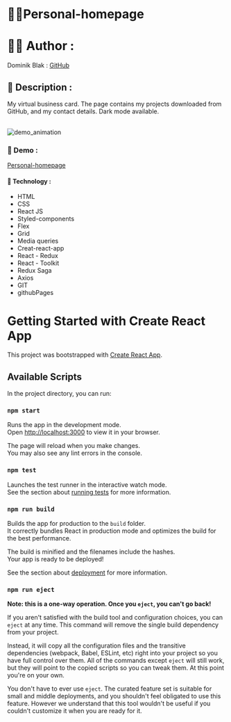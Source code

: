 # 🧑‍💻Personal-homepage

# 👨‍💻 Author :
Dominik Blak : <a href="https://github.com/dominikblak">GitHub</a>

## 📖 Description :
My virtual business card. The page contains my projects downloaded from GitHub, and my contact details. Dark mode available.<br/><br/>

<img src="./public/DemoAnimation.gif" alt="demo_animation">

### 🚀 Demo :
[Personal-homepage](https://dominikblak.github.io/Gallows/Wisielec.html)

#### 🧰 Technology :
- HTML
- CSS
- React JS
- Styled-components
- Flex
- Grid
- Media queries
- Creat-react-app
- React - Redux
- React - Toolkit
- Redux Saga
- Axios
- GIT
- githubPages


# Getting Started with Create React App

This project was bootstrapped with [Create React App](https://github.com/facebook/create-react-app).

## Available Scripts

In the project directory, you can run:

### `npm start`

Runs the app in the development mode.\
Open [http://localhost:3000](http://localhost:3000) to view it in your browser.

The page will reload when you make changes.\
You may also see any lint errors in the console.

### `npm test`

Launches the test runner in the interactive watch mode.\
See the section about [running tests](https://facebook.github.io/create-react-app/docs/running-tests) for more information.

### `npm run build`

Builds the app for production to the `build` folder.\
It correctly bundles React in production mode and optimizes the build for the best performance.

The build is minified and the filenames include the hashes.\
Your app is ready to be deployed!

See the section about [deployment](https://facebook.github.io/create-react-app/docs/deployment) for more information.

### `npm run eject`

**Note: this is a one-way operation. Once you `eject`, you can't go back!**

If you aren't satisfied with the build tool and configuration choices, you can `eject` at any time. This command will remove the single build dependency from your project.

Instead, it will copy all the configuration files and the transitive dependencies (webpack, Babel, ESLint, etc) right into your project so you have full control over them. All of the commands except `eject` will still work, but they will point to the copied scripts so you can tweak them. At this point you're on your own.

You don't have to ever use `eject`. The curated feature set is suitable for small and middle deployments, and you shouldn't feel obligated to use this feature. However we understand that this tool wouldn't be useful if you couldn't customize it when you are ready for it.


